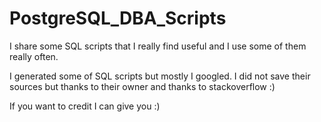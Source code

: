 # PostgreSQL_DBA_Scripts

I share some SQL scripts that I really find useful and I use some of them really often. 

I generated some of SQL scripts but mostly I googled. I did not save their sources but thanks to their owner and thanks to stackoverflow :)

If you want to credit I can give you :)
